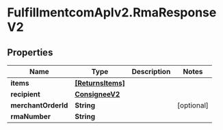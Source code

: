 # FulfillmentcomApIv2.RmaResponseV2

## Properties
Name | Type | Description | Notes
------------ | ------------- | ------------- | -------------
**items** | [**[ReturnsItems]**](ReturnsItems.md) |  | 
**recipient** | [**ConsigneeV2**](ConsigneeV2.md) |  | 
**merchantOrderId** | **String** |  | [optional] 
**rmaNumber** | **String** |  | 
